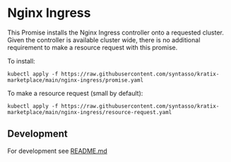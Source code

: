 # Nginx Ingress

This Promise installs the Nginx Ingress controller onto a requested cluster. Given the controller is available cluster wide, there is no additional requirement to make a resource request with this promise.

To install:
```
kubectl apply -f https://raw.githubusercontent.com/syntasso/kratix-marketplace/main/nginx-ingress/promise.yaml
```

To make a resource request (small by default):
```
kubectl apply -f https://raw.githubusercontent.com/syntasso/kratix-marketplace/main/nginx-ingress/resource-request.yaml
```

## Development

For development see [README.md](./internal/README.md)
